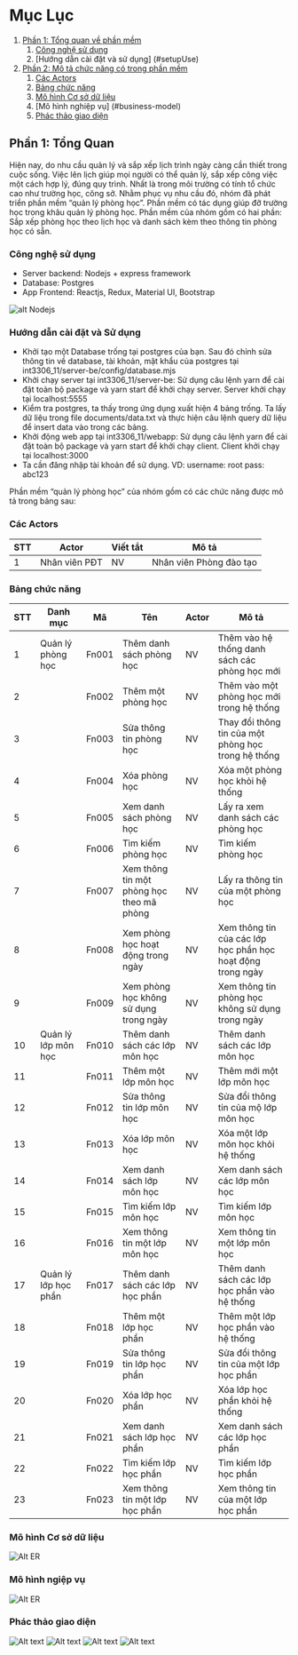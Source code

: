 # Mục Lục
1. [Phần 1: Tổng quan về phần mềm](#introduction)
    1. [Công nghệ sử dụng](#tech-used)
    2. [Hướng dẫn cài đặt và sử dụng] (#setupUse)
2. [Phần 2: Mô tả chức năng có trong phần mềm](#paragraph1)
    1. [Các Actors](#list-actors)
    2. [Bảng chức năng](#function-table)
    3. [Mô hình Cơ sở dữ liệu](#er-model)
    4. [Mô hình nghiệp vụ] (#business-model)
    5. [Phác thảo giao diện](#project-img)    

## Phần 1: Tổng Quan <a name="introduction"></a>
Hiện nay, do nhu cầu quản lý và sắp xếp lịch trình ngày càng cần thiết trong cuộc sống. Việc lên lịch giúp mọi người có thể quản lý, sắp xếp công việc một cách hợp lý, đúng quy trình. Nhất là trong môi trường có tính tổ chức cao như trường học, công sở. Nhằm phục vụ nhu cầu đó, nhóm đã phát triển phần mềm “quản lý phòng học”. Phần mềm có tác dụng giúp đỡ trường học trong khâu quản lý phòng học. Phần mềm của nhóm gồm có hai phần: Sắp xếp phòng học theo lịch học và danh sách kèm theo thông tin phòng học có sẵn.

### Công nghệ sử dụng <a name="tech-use"></a>
- Server backend: Nodejs + express framework
- Database: Postgres
- App Frontend: Reactjs, Redux, Material UI, Bootstrap

![alt Nodejs](http://pluspng.com/img-png/nodejs-logo-png-nice-images-collection-node-js-desktop-wallpapers-370.png)

### Hướng dẫn cài đặt và Sử dụng <a name="setupUse"></a>
- Khởi tạo một Database trống tại postgres của bạn. Sau đó chỉnh sửa thông tin về database, tài khoản, mật khẩu của postgres tại int3306_11/server-be/config/database.mjs
-  Khởi chạy server tại int3306_11/server-be: Sử dụng câu lệnh yarn để cài đặt toàn bộ package và yarn start để khởi chạy server. Server khởi chạy tại localhost:5555
- Kiểm tra postgres, ta thấy trong ứng dụng xuất hiện 4 bảng trống. Ta lấy dữ liệu trong file documents/data.txt và thực hiện câu lệnh query dữ liệu để insert data vào trong các bảng.
- Khởi động web app tại int3306_11/webapp: Sử dụng câu lệnh yarn để cài đặt toàn bộ package và yarn start để khởi chạy client. Client khởi chạy tại localhost:3000
- Ta cần đăng nhập tài khoản để sử dụng. VD: username: root pass: abc123

Phần mềm “quản lý phòng học” của nhóm gồm có các chức năng được mô tả trong bảng sau:

### Các Actors <a name="list-actors"></a>
| STT | Actor         | Viết tắt | Mô tả                                      |
|-----|---------------|----------|--------------------------------------------|
|  1  | Nhân viên PĐT | NV       | Nhân viên Phòng đào tạo                    |

### Bảng chức năng <a name="function-table"></a>
| STT | Danh mục                  | Mã                                        | Tên                             | Actor                                                      | Mô tả                                                                                                    |
|-----|---------------------------|-------------------------------------------|---------------------------------|------------------------------------------------------------|----------------------------------------------------------------------------------------------------------|
| 1   | Quản lý phòng học         | Fn001                                     | Thêm danh sách phòng học        | NV                                                         | Thêm vào hệ thống danh sách các phòng học mới                                                            |
| 2   | | Fn002                     | Thêm một phòng học                        | NV                              | Thêm vào một phòng học mới trong hệ thống                  |
| 3   | | Fn003                     | Sửa thông tin phòng học                   | NV                              | Thay đổi thông tin của một phòng học trong hệ thống        |
| 4   | | Fn004                     | Xóa phòng học                             | NV                              | Xóa một phòng học khỏi hệ thống                            |
| 5   | | Fn005                     | Xem danh sách phòng học                   | NV                              | Lấy ra xem danh sách các phòng học                         |
| 6   | | Fn006                     | Tìm kiếm phòng học                        | NV                              | Tìm kiếm phòng học                                         |
| 7   | | Fn007                     | Xem thông tin một phòng học theo mã phòng | NV                              | Lấy ra thông tin của một phòng học                         |
| 8   | | Fn008                     | Xem phòng học hoạt động trong ngày        | NV                              | Xem thông tin của các lớp học phần học hoạt động trong ngày  |
| 9   | | Fn009                     | Xem phòng học không sử dụng trong ngày    | NV                              | Xem thông tin phòng học không sử dụng trong ngày             |
| 10  | Quản lý lớp môn học       | Fn010                                     | Thêm danh sách các lớp môn học  | NV                                                         | Thêm danh sách các lớp môn học                                                                           |
| 11  | | Fn011                     | Thêm một lớp môn học                      | NV                              | Thêm mới một lớp môn học                                   |
| 12  | | Fn012                     | Sửa thông tin lớp môn học                 | NV                              | Sửa đổi thông tin của mộ lớp môn học                       |
| 13  | | Fn013                     | Xóa lớp môn học                           | NV                              | Xóa một lớp môn học khỏi hệ thống                          |
| 14  | | Fn014                     | Xem danh sách lớp môn học                 | NV                              | Xem danh sách các lớp môn học                              |
| 15  | | Fn015                     | Tìm kiếm lớp môn học                      | NV                              | Tìm kiếm lớp môn học                                       |
| 16  | | Fn016                     | Xem thông tin một lớp môn học             | NV                              | Xem thông tin một lớp môn học                              |
| 17  | Quản lý lớp học phần      | Fn017                                     | Thêm danh sách các lớp học phần | NV                                                         | Thêm danh sách các lớp học phần vào hệ thống                                                             |
| 18  | | Fn018                     | Thêm một lớp học phần                     | NV                              | Thêm một lớp học phần vào hệ thống                         |
| 19  | | Fn019                     | Sửa thông tin lớp học phần                | NV                              | Sửa đổi thông tin của một lớp học phần                     |
| 20  | | Fn020                     | Xóa lớp học phần                          | NV                              | Xóa lớp học phần khỏi hệ thống                             |
| 21  | | Fn021                     | Xem danh sách lớp học phần                | NV                              | Xem danh sách các lớp học phần                             |
| 22  | | Fn022                     | Tìm kiếm lớp học phần                     | NV                              | Tìm kiếm lớp học phần                                      |
| 23  | | Fn023                     | Xem thông tin một lớp học phần            | NV                              | Xem thông tin của một lớp học phần                          |




### Mô hình Cơ sở dữ liệu <a name="er-model"></a>
![Alt ER](documents/Database.png "Database Model")

### Mô hình ngiệp vụ
![Alt ER](documents/BussinessModel.png "Business Model")



### Phác thảo giao diện <a name="project-img"></a>
![Alt text](/documents/0259d5fe76cd9093c9dc.jpg?raw=true "Optional Title")
![Alt text](/documents/6f18abc408f7eea9b7e6.jpg?raw=true "Optional Title")
![Alt text](/documents/8c8f2a5289616f3f3670.jpg?raw=true "Optional Title")
![Alt text](/documents/ddb63015932675782c37.jpg?raw=true "Optional Title")

